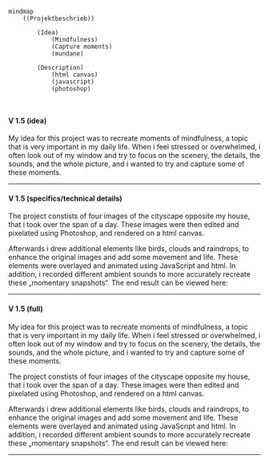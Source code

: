 ```mermaid
mindmap
    ((Projektbeschrieb))

        (Idea)
            (Mindfulness)
            (Capture moments)
            (mundane)

        (Description)
            (html canvas)
            (javascript)
            (photoshop)



```

#### V 1.5 (idea)

My idea for this project was to recreate moments of mindfulness, a topic that is very important in my daily life. 
When i feel stressed or overwhelmed, i often look out of my window and try to focus on the scenery, the details, the sounds, 
and the whole picture, and i wanted to try and capture some of these moments.

___


#### V 1.5 (specifics/technical details)

The project constists of four images of the cityscape opposite my house, that i took over the span of a day. 
These images were then edited and pixelated using Photoshop, and rendered on a html canvas. 

Afterwards i drew additional elements like birds, clouds and raindrops, to enhance the original images and add some movement and life. 
These elements were overlayed and animated using JavaScript and html. 
In addition, i recorded different ambient sounds to more accurately recreate these „momentary snapshots“. The end result can be viewed here:

___

#### V 1.5 (full)

My idea for this project was to recreate moments of mindfulness, a topic that 
is very important in my daily life. When i feel stressed or overwhelmed, i often look out of my window and try to focus on the scenery, the details, the sounds, and the whole picture, and i wanted to try and capture some of these moments.

The project constists of four images of the cityscape opposite my house, that i took over the span of a day. These images were then edited and pixelated using Photoshop, and rendered on a html canvas. 

Afterwards i drew additional elements like birds, clouds and raindrops, to 
enhance the original images and add some movement and life. These elements were overlayed and animated using JavaScript and html. In addition, i recorded different ambient sounds to more accurately recreate these „momentary 
snapshots“. The end result can be viewed here:

___